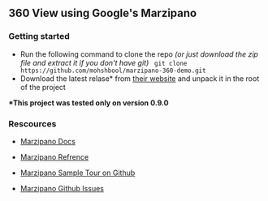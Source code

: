 ## 360 View using Google's Marzipano

### Getting started

- Run the following command to clone the repo *(or just download the zip file and extract it if you don't have git)*
` git clone https://github.com/mohshbool/marzipano-360-demo.git`
- Download the latest relase* from [their website](https://www.marzipano.net/) and unpack it in the root of the project

**\*This project was tested only on version 0.9.0**

### Rescources
-  [Marzipano Docs](https://www.marzipano.net/docs.html)

-  [Marzipano Refrence](https://www.marzipano.net/reference/index.html)

-  [Marzipano Sample Tour on Github](https://github.com/google/marzipano/tree/master/demos/sample-tour)

-  [Marzipano Github Issues](https://github.com/google/marzipano/issues)